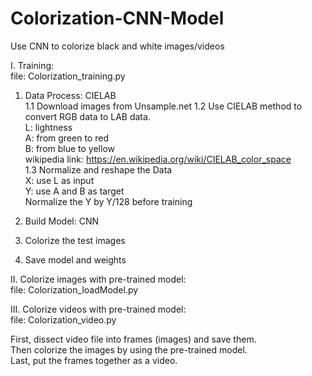 # Colorization-CNN-Model  

Use CNN to colorize black and white images/videos  

I. Training:  
file: Colorization_training.py  

1. Data Process: CIELAB  
  1.1 Download images from Unsample.net
  1.2 Use CIELAB method to convert RGB data to LAB data.  
    L: lightness  
    A: from green to red  
    B: from blue to yellow  
    wikipedia link: https://en.wikipedia.org/wiki/CIELAB_color_space  
  1.3 Normalize and reshape the Data  
    X: use L as input  
    Y: use A and B as target  
    Normalize the Y by Y/128 before training  

2. Build Model: CNN  
3. Colorize the test images  
4. Save model and weights  

II. Colorize images with pre-trained model:  
file: Colorization_loadModel.py  

III. Colorize videos with pre-trained model:  
file: Colorization_video.py  

First, dissect video file into frames (images) and save them.  
Then colorize the images by using the pre-trained model.  
Last, put the frames together as a video.  
